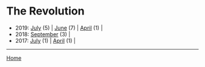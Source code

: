 # The Revolution

  * 2019: 
      [July](./the-revolution-2019-07.md) (5) | 
      [June](./the-revolution-2019-06.md) (7) | 
      [April](./the-revolution-2019-04.md) (1) | 
  * 2018: 
      [September](./the-revolution-2018-09.md) (3) | 
  * 2017: 
      [July](./the-revolution-2017-07.md) (1) | 
      [April](./the-revolution-2017-04.md) (1) | 

----

[Home](../)
